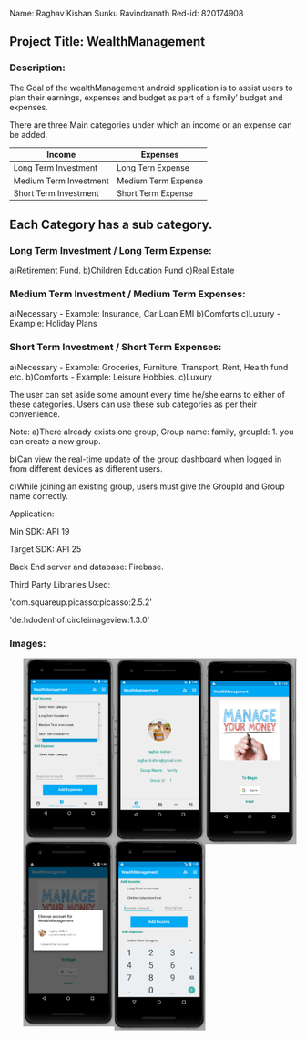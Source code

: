 Name: Raghav Kishan Sunku Ravindranath
Red-id: 820174908

Project Title: WealthManagement
--------------------------------

### Description: 

The Goal of the wealthManagement android application is to assist users to plan their earnings, expenses and budget as part of a family’ budget and expenses.

There are three Main categories under which an income or an expense can be added.

| Income | Expenses |
| ----------------------- | ----------------------- |
| Long Term Investment | Long Tern Expense |
| Medium Term Investment | Medium Term Expense |
| Short Term Investment | Short Term Expense |

## Each Category has a sub category.

### Long Term Investment / Long Term Expense:
a)Retirement Fund.
b)Children Education Fund
c)Real Estate

### Medium Term Investment / Medium Term Expenses:
a)Necessary - Example: Insurance, Car Loan EMI
b)Comforts
c)Luxury - Example: Holiday Plans

### Short Term Investment / Short Term Expenses:
a)Necessary - Example: Groceries, Furniture, Transport, Rent, Health fund etc.
b)Comforts - Example: Leisure Hobbies.
c)Luxury

The user can set aside some amount every time he/she earns to either of these categories.
Users can use these sub categories as per their convenience.

Note: 
a)There already exists one group, Group name: family, groupId: 1.
you can create a new group.

b)Can view the real-time update of the group dashboard when logged in from different 
devices as different users.

c)While joining an existing group, users must give the GroupId and Group name correctly.

Application:

Min SDK: API 19

Target SDK: API 25

Back End server and database: Firebase.

Third Party Libraries Used:

'com.squareup.picasso:picasso:2.5.2'

'de.hdodenhof:circleimageview:1.3.0'

### Images:
<img src="https://github.com/raghavkishan/WealthManagement/blob/master/wealth_mng_pic1.png" alt="A screenshot illustratrating the UI of the app" width="160" style="display: inline; float: right"/>   <img src="https://github.com/raghavkishan/WealthManagement/blob/master/wealth_mng_pic2.png" alt="A screenshot illustratrating the UI of the app" width="160" style="display: inline; float: right"/>   <img src="https://github.com/raghavkishan/WealthManagement/blob/master/wealth_mng_pic3.png" alt="A screenshot illustratrating the UI of the app" width="160" style="display: inline; float: right"/>   <img src="https://github.com/raghavkishan/WealthManagement/blob/master/wealth_mng_pic4.png" alt="A screenshot illustratrating the UI of the app" width="160" style="display: inline; float: right"/>   <img src="https://github.com/raghavkishan/WealthManagement/blob/master/wealth_mng_pic5.png" alt="A screenshot illustratrating the UI of the app" width="160" style="display: inline; float: right"/>   
